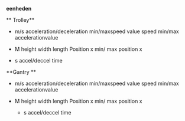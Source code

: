 **eenheden**

** Trolley**
  -  m/s
    acceleration/deceleration
    min/maxspeed value
    speed
    min/max accelerationvalue

  - M
  height
  width
  length
  Position x
  min/ max position x

  - s
    accel/deccel time
    
**Gantry **
  -  m/s
    acceleration/deceleration
    min/maxspeed value
    speed
    min/max accelerationvalue

  - M
    height
    width
    length
    Position x
    min/ max position x

    - s
    accel/deccel time
